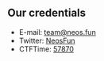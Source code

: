 ## Our credentials

- E-mail: [team@neos.fun](mailto:team@neos.fun)
- Twitter: [NeosFun](https://twitter.com/NeosFun)
- CTFTime: [57870](https://ctftime.org/team/57870)

